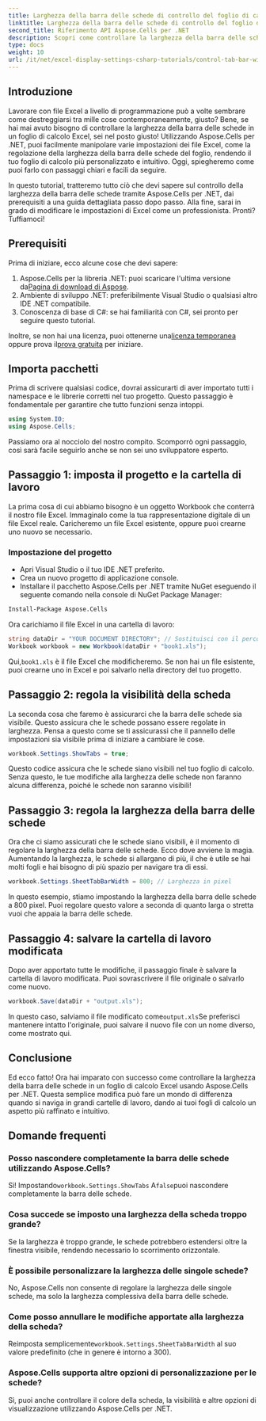 ```yaml
---
title: Larghezza della barra delle schede di controllo del foglio di calcolo
linktitle: Larghezza della barra delle schede di controllo del foglio di calcolo
second_title: Riferimento API Aspose.Cells per .NET
description: Scopri come controllare la larghezza della barra delle schede del foglio in Excel usando Aspose.Cells per .NET con questo tutorial passo dopo passo. Personalizza i tuoi file Excel in modo efficiente.
type: docs
weight: 10
url: /it/net/excel-display-settings-csharp-tutorials/control-tab-bar-width-of-spreadsheet/
---
```

## Introduzione

Lavorare con file Excel a livello di programmazione può a volte sembrare come destreggiarsi tra mille cose contemporaneamente, giusto? Bene, se hai mai avuto bisogno di controllare la larghezza della barra delle schede in un foglio di calcolo Excel, sei nel posto giusto! Utilizzando Aspose.Cells per .NET, puoi facilmente manipolare varie impostazioni dei file Excel, come la regolazione della larghezza della barra delle schede del foglio, rendendo il tuo foglio di calcolo più personalizzato e intuitivo. Oggi, spiegheremo come puoi farlo con passaggi chiari e facili da seguire.

In questo tutorial, tratteremo tutto ciò che devi sapere sul controllo della larghezza della barra delle schede tramite Aspose.Cells per .NET, dai prerequisiti a una guida dettagliata passo dopo passo. Alla fine, sarai in grado di modificare le impostazioni di Excel come un professionista. Pronti? Tuffiamoci!

## Prerequisiti

Prima di iniziare, ecco alcune cose che devi sapere:

1.  Aspose.Cells per la libreria .NET: puoi scaricare l'ultima versione da[Pagina di download di Aspose](https://releases.aspose.com/cells/net/).
2. Ambiente di sviluppo .NET: preferibilmente Visual Studio o qualsiasi altro IDE .NET compatibile.
3. Conoscenza di base di C#: se hai familiarità con C#, sei pronto per seguire questo tutorial.

 Inoltre, se non hai una licenza, puoi ottenerne una[licenza temporanea](https://purchase.aspose.com/temporary-license/) oppure prova il[prova gratuita](https://releases.aspose.com/) per iniziare.

## Importa pacchetti

Prima di scrivere qualsiasi codice, dovrai assicurarti di aver importato tutti i namespace e le librerie corretti nel tuo progetto. Questo passaggio è fondamentale per garantire che tutto funzioni senza intoppi.

```csharp
using System.IO;
using Aspose.Cells;
```

Passiamo ora al nocciolo del nostro compito. Scomporrò ogni passaggio, così sarà facile seguirlo anche se non sei uno sviluppatore esperto.

## Passaggio 1: imposta il progetto e la cartella di lavoro

La prima cosa di cui abbiamo bisogno è un oggetto Workbook che conterrà il nostro file Excel. Immaginalo come la tua rappresentazione digitale di un file Excel reale. Caricheremo un file Excel esistente, oppure puoi crearne uno nuovo se necessario.

### Impostazione del progetto

- Apri Visual Studio o il tuo IDE .NET preferito.
- Crea un nuovo progetto di applicazione console.
- Installare il pacchetto Aspose.Cells per .NET tramite NuGet eseguendo il seguente comando nella console di NuGet Package Manager:

```bash
Install-Package Aspose.Cells
```

Ora carichiamo il file Excel in una cartella di lavoro:

```csharp
string dataDir = "YOUR DOCUMENT DIRECTORY"; // Sostituisci con il percorso del tuo file
Workbook workbook = new Workbook(dataDir + "book1.xls"); 
```

 Qui,`book1.xls` è il file Excel che modificheremo. Se non hai un file esistente, puoi crearne uno in Excel e poi salvarlo nella directory del tuo progetto.

## Passaggio 2: regola la visibilità della scheda

La seconda cosa che faremo è assicurarci che la barra delle schede sia visibile. Questo assicura che le schede possano essere regolate in larghezza. Pensa a questo come se ti assicurassi che il pannello delle impostazioni sia visibile prima di iniziare a cambiare le cose.

```csharp
workbook.Settings.ShowTabs = true;
```

Questo codice assicura che le schede siano visibili nel tuo foglio di calcolo. Senza questo, le tue modifiche alla larghezza delle schede non faranno alcuna differenza, poiché le schede non saranno visibili!

## Passaggio 3: regola la larghezza della barra delle schede

Ora che ci siamo assicurati che le schede siano visibili, è il momento di regolare la larghezza della barra delle schede. Ecco dove avviene la magia. Aumentando la larghezza, le schede si allargano di più, il che è utile se hai molti fogli e hai bisogno di più spazio per navigare tra di essi.

```csharp
workbook.Settings.SheetTabBarWidth = 800; // Larghezza in pixel
```

In questo esempio, stiamo impostando la larghezza della barra delle schede a 800 pixel. Puoi regolare questo valore a seconda di quanto larga o stretta vuoi che appaia la barra delle schede.

## Passaggio 4: salvare la cartella di lavoro modificata

Dopo aver apportato tutte le modifiche, il passaggio finale è salvare la cartella di lavoro modificata. Puoi sovrascrivere il file originale o salvarlo come nuovo.

```csharp
workbook.Save(dataDir + "output.xls");
```

 In questo caso, salviamo il file modificato come`output.xls`Se preferisci mantenere intatto l'originale, puoi salvare il nuovo file con un nome diverso, come mostrato qui.

## Conclusione

Ed ecco fatto! Ora hai imparato con successo come controllare la larghezza della barra delle schede in un foglio di calcolo Excel usando Aspose.Cells per .NET. Questa semplice modifica può fare un mondo di differenza quando si naviga in grandi cartelle di lavoro, dando ai tuoi fogli di calcolo un aspetto più raffinato e intuitivo.

## Domande frequenti

### Posso nascondere completamente la barra delle schede utilizzando Aspose.Cells?
 Sì! Impostando`workbook.Settings.ShowTabs` A`false`puoi nascondere completamente la barra delle schede.

### Cosa succede se imposto una larghezza della scheda troppo grande?
Se la larghezza è troppo grande, le schede potrebbero estendersi oltre la finestra visibile, rendendo necessario lo scorrimento orizzontale.

### È possibile personalizzare la larghezza delle singole schede?
No, Aspose.Cells non consente di regolare la larghezza delle singole schede, ma solo la larghezza complessiva della barra delle schede.

### Come posso annullare le modifiche apportate alla larghezza della scheda?
 Reimposta semplicemente`workbook.Settings.SheetTabBarWidth` al suo valore predefinito (che in genere è intorno a 300).

### Aspose.Cells supporta altre opzioni di personalizzazione per le schede?
Sì, puoi anche controllare il colore della scheda, la visibilità e altre opzioni di visualizzazione utilizzando Aspose.Cells per .NET.